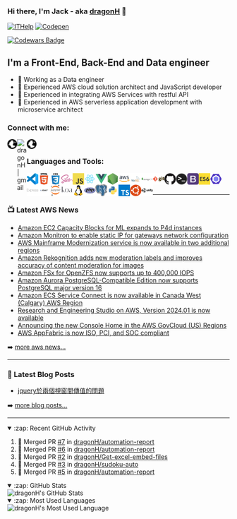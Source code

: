 ### Hi there, I'm Jack - aka [dragonH](http://dragonh.github.io) 👋

[![ITHelp](https://img.shields.io/website?label=ithelp&style=for-the-badge&url=https%3A%2F%2Fithelp.ithome.com.tw/users/20117259)](https://ithelp.ithome.com.tw/users/20117259)
[![Codepen](https://img.shields.io/website?label=codepen&style=for-the-badge&url=https%3A%2F%2Fcodepen.io/dragonH)](https://codepen.io/dragonH)

[![Codewars Badge](https://camo.githubusercontent.com/edb84f3d2f0df3ab60c9ff31766c0796e5a67cec/68747470733a2f2f7777772e636f6465776172732e636f6d2f75736572732f647261676f6e482f6261646765732f6c61726765)](https://www.codewars.com/users/dragonH/badges)

## I'm a Front-End, Back-End and Data engineer

- 🔭 Working as a Data engineer
- 🌱 Experienced AWS cloud solution architect and JavaScript developer
- 👯 Experienced in integrating AWS Services with restful API
- 🥅 Experienced in AWS serverless application development with microservice architect

### Connect with me:

[<img align="left" alt="codeSTACKr.com" width="22px" src="https://raw.githubusercontent.com/iconic/open-iconic/master/svg/globe.svg" />][website]
[<img align="left" alt="dragonH | gmail" width="22px" src="https://cdn.jsdelivr.net/npm/simple-icons@v3/icons/gmail.svg" />][gmail]
[<img align="left" alt="dragonH | ithelp" width="22px" src="https://raw.githubusercontent.com/iconic/open-iconic/master/svg/globe.svg" />][ithelp]

<br />

### Languages and Tools:

[<img align="left" alt="Visual Studio Code" width="26px" src="https://raw.githubusercontent.com/github/explore/80688e429a7d4ef2fca1e82350fe8e3517d3494d/topics/visual-studio-code/visual-studio-code.png" />][vscode]
[<img align="left" alt="HTML5" width="26px" src="https://raw.githubusercontent.com/github/explore/80688e429a7d4ef2fca1e82350fe8e3517d3494d/topics/html/html.png" />][html5]
[<img align="left" alt="CSS3" width="26px" src="https://raw.githubusercontent.com/github/explore/80688e429a7d4ef2fca1e82350fe8e3517d3494d/topics/css/css.png" />][css3]
[<img align="left" alt="Sass" width="26px" src="https://raw.githubusercontent.com/github/explore/80688e429a7d4ef2fca1e82350fe8e3517d3494d/topics/sass/sass.png" />][sass]
[<img align="left" alt="JavaScript" width="26px" src="https://raw.githubusercontent.com/github/explore/80688e429a7d4ef2fca1e82350fe8e3517d3494d/topics/javascript/javascript.png" />][javascript]
[<img align="left" alt="React" width="26px" src="https://raw.githubusercontent.com/github/explore/80688e429a7d4ef2fca1e82350fe8e3517d3494d/topics/react/react.png" />][react]
[<img align="left" alt="vue" width="26px" src="https://raw.githubusercontent.com/github/explore/e94815998e4e0713912fed477a1f346ec04c3da2/topics/vue/vue.png" />][vue]
[<img align="left" alt="Node.js" width="26px" src="https://raw.githubusercontent.com/github/explore/80688e429a7d4ef2fca1e82350fe8e3517d3494d/topics/nodejs/nodejs.png" />][nodejs]
[<img align="left" alt="aws" width="26px" src="https://raw.githubusercontent.com/github/explore/80688e429a7d4ef2fca1e82350fe8e3517d3494d/topics/aws/aws.png" />][aws]
[<img align="left" alt="MySQL" width="26px" src="https://raw.githubusercontent.com/github/explore/80688e429a7d4ef2fca1e82350fe8e3517d3494d/topics/mysql/mysql.png" />][mysql]
[<img align="left" alt="MongoDB" width="26px" src="https://raw.githubusercontent.com/github/explore/80688e429a7d4ef2fca1e82350fe8e3517d3494d/topics/mongodb/mongodb.png" />][mongodb]
[<img align="left" alt="Git" width="26px" src="https://raw.githubusercontent.com/github/explore/80688e429a7d4ef2fca1e82350fe8e3517d3494d/topics/git/git.png" />][git]
[<img align="left" alt="GitHub" width="26px" src="https://raw.githubusercontent.com/github/explore/78df643247d429f6cc873026c0622819ad797942/topics/github/github.png" />][github]
[<img align="left" alt="Terminal" width="26px" src="https://raw.githubusercontent.com/github/explore/80688e429a7d4ef2fca1e82350fe8e3517d3494d/topics/terminal/terminal.png" />][terminal]
[<img align="left" alt="bootstrap" width="26px" src="https://raw.githubusercontent.com/github/explore/80688e429a7d4ef2fca1e82350fe8e3517d3494d/topics/bootstrap/bootstrap.png" />][bootstrap]
[<img align="left" alt="es6" width="26px" src="https://raw.githubusercontent.com/github/explore/80688e429a7d4ef2fca1e82350fe8e3517d3494d/topics/es6/es6.png" />][es6]
[<img align="left" alt="eslint" width="26px" src="https://raw.githubusercontent.com/github/explore/80688e429a7d4ef2fca1e82350fe8e3517d3494d/topics/eslint/eslint.png" />][eslint]
[<img align="left" alt="express" width="26px" src="https://raw.githubusercontent.com/github/explore/80688e429a7d4ef2fca1e82350fe8e3517d3494d/topics/express/express.png" />][express]
[<img align="left" alt="jquery" width="26px" src="https://raw.githubusercontent.com/github/explore/80688e429a7d4ef2fca1e82350fe8e3517d3494d/topics/jquery/jquery.png" />][jquery]
[<img align="left" alt="jupyter-notebook" width="26px" src="https://raw.githubusercontent.com/github/explore/80688e429a7d4ef2fca1e82350fe8e3517d3494d/topics/jupyter-notebook/jupyter-notebook.png" />][jupyter]
[<img align="left" alt="koa" width="26px" src="https://raw.githubusercontent.com/github/explore/80688e429a7d4ef2fca1e82350fe8e3517d3494d/topics/koa/koa.png" />][koa]
[<img align="left" alt="linux" width="26px" src="https://raw.githubusercontent.com/github/explore/80688e429a7d4ef2fca1e82350fe8e3517d3494d/topics/linux/linux.png" />][linux]
[<img align="left" alt="php" width="26px" src="https://raw.githubusercontent.com/github/explore/80688e429a7d4ef2fca1e82350fe8e3517d3494d/topics/php/php.png" />][php]
[<img align="left" alt="postgresql" width="26px" src="https://raw.githubusercontent.com/github/explore/80688e429a7d4ef2fca1e82350fe8e3517d3494d/topics/postgresql/postgresql.png" />][postgresql]
[<img align="left" alt="python" width="26px" src="https://raw.githubusercontent.com/github/explore/80688e429a7d4ef2fca1e82350fe8e3517d3494d/topics/python/python.png" />][python]
[<img align="left" alt="typescript" width="26px" src="https://raw.githubusercontent.com/github/explore/80688e429a7d4ef2fca1e82350fe8e3517d3494d/topics/typescript/typescript.png" />][typescript]
[<img align="left" alt="ubuntu" width="26px" src="https://raw.githubusercontent.com/github/explore/80688e429a7d4ef2fca1e82350fe8e3517d3494d/topics/ubuntu/ubuntu.png" />][ubuntu]
[<img align="left" alt="unity" width="26px" src="https://raw.githubusercontent.com/github/explore/80688e429a7d4ef2fca1e82350fe8e3517d3494d/topics/unity/unity.png" />][unity]
<br />
<br />

---

### 📺 Latest AWS News

<!-- AWS-NEWS:START -->
- [Amazon EC2 Capacity Blocks for ML expands to P4d instances](https://aws.amazon.com/about-aws/whats-new/2024/02/amazon-ec2-capacity-blocks-ml-p4d-instances/)
- [Amazon Monitron to enable static IP for gateways network configuration](https://aws.amazon.com/about-aws/whats-new/2024/02/amazon-monitron-static-ip-gateways-configuration/)
- [AWS Mainframe Modernization service is now available in two additional regions](https://aws.amazon.com/about-aws/whats-new/2024/02/aws-mainframe-modernization-service-additional-regions/)
- [Amazon Rekognition adds new moderation labels and improves accuracy of content moderation for images](https://aws.amazon.com/about-aws/whats-new/2024/02/amazon-rekognition-moderation-labels-accuracy-content-moderation-images/)
- [Amazon FSx for OpenZFS now supports up to 400,000 IOPS](https://aws.amazon.com/about-aws/whats-new/2024/02/amazon-fsx-openzfs-additional-iops/)
- [Amazon Aurora PostgreSQL-Compatible Edition now supports PostgreSQL major version 16](https://aws.amazon.com/about-aws/whats-new/2024/01/amazon-aurora-postgresql-compatible-edition-supports-version-16/)
- [Amazon ECS Service Connect is now available in Canada West &lpar;Calgary&rpar; AWS Region](https://aws.amazon.com/about-aws/whats-new/2024/01/amazon-ecs-service-connect-canada-west-calgary-aws-region/)
- [Research and Engineering Studio on AWS, Version 2024.01 is now available](https://aws.amazon.com/about-aws/whats-new/2024/01/research-engineering-studio-aws-version-2024-01/)
- [Announcing the new Console Home in the AWS GovCloud &lpar;US&rpar; Regions](https://aws.amazon.com/about-aws/whats-new/2024/01/console-home-aws-govcloud-us-regions/)
- [AWS AppFabric is now ISO, PCI, and SOC compliant](https://aws.amazon.com/about-aws/whats-new/2024/01/aws-appfabric-iso-pci-soc-compliant/)
<!-- AWS-NEWS:END -->

➡️ [more aws news...](https://aws.amazon.com/about-aws/whats-new/)

---

### 📕 Latest Blog Posts

<!-- BLOG-POST-LIST:START -->
- [jquery於兩個視窗間傳值的問題](http://dragonh.github.io/2020/09/22/jquery%E6%96%BC%E5%85%A9%E5%80%8B%E8%A6%96%E7%AA%97%E9%96%93%E5%82%B3%E5%80%BC%E7%9A%84%E5%95%8F%E9%A1%8C/)
<!-- BLOG-POST-LIST:END -->

➡️ [more blog posts...](https://dragonH.github.io)

---

<details open>
  <summary>:zap: Recent GitHub Activity</summary>
  
<!--START_SECTION:activity-->
1. 🎉 Merged PR [#7](https://github.com/dragonH/automation-report/pull/7) in [dragonH/automation-report](https://github.com/dragonH/automation-report)
2. 🎉 Merged PR [#6](https://github.com/dragonH/automation-report/pull/6) in [dragonH/automation-report](https://github.com/dragonH/automation-report)
3. 🎉 Merged PR [#2](https://github.com/dragonH/Get-excel-embed-files/pull/2) in [dragonH/Get-excel-embed-files](https://github.com/dragonH/Get-excel-embed-files)
4. 🎉 Merged PR [#3](https://github.com/dragonH/sudoku-auto/pull/3) in [dragonH/sudoku-auto](https://github.com/dragonH/sudoku-auto)
5. 🎉 Merged PR [#5](https://github.com/dragonH/automation-report/pull/5) in [dragonH/automation-report](https://github.com/dragonH/automation-report)
<!--END_SECTION:activity-->

</details>

<details open>
  <summary>:zap: GitHub Stats</summary>

  <img  alt="dragonH's GitHub Stats" src="https://github-readme-stats.vercel.app/api?username=dragonH&show_icons=true&theme=radical&bg_color=100,e96464,772e95&title_color=fff&text_color=fff"/>

</details>

<details open>
  <summary>:zap: Most Used Languages</summary>

  <img alt="dragonH's Most Used Language" src="https://github-readme-stats.vercel.app/api/top-langs/?username=dragonH&langs_count=20&layout=compact&bg_color=60,e96432,306e95&title_color=fff&text_color=fff" />

</details>

[website]: https://dragonH.github.io
[gmail]: mailto:10220jack@gmail.com
[ithelp]: https://ithelp.ithome.com.tw/users/20117259
[vscode]: https://code.visualstudio.com/
[html5]: https://developer.mozilla.org/en-US/docs/Web/Guide/HTML/HTML5
[css3]: https://developer.mozilla.org/en-US/docs/Web/CSS
[sass]: https://sass-lang.com/
[javascript]: https://developer.mozilla.org/en-US/docs/Web/JavaScript
[react]: https://reactjs.org/
[vue]: https://vuejs.org/
[nodejs]: https://nodejs.org/en/
[aws]: https://aws.amazon.com/
[mysql]: https://www.mysql.com/
[mongodb]: https://www.mongodb.com/
[git]: https://git-scm.com/
[github]: https://github.com/
[terminal]: https://en.wikipedia.org/wiki/Computer_terminal
[bootstrap]: https://getbootstrap.com/
[es6]: https://www.w3schools.com/js/js_es6.asp
[eslint]: https://eslint.org/
[express]: https://expressjs.com/
[jquery]: https://jquery.com/
[jupyter]: https://jupyter.org/
[koa]: https://koajs.com/
[linux]: https://en.wikipedia.org/wiki/Linux
[php]: https://www.php.net/
[postgresql]: https://www.postgresql.org/
[python]: https://www.python.org/
[typescript]: https://www.typescriptlang.org/
[ubuntu]: https://ubuntu.com/
[unity]: https://unity.com/



[webdevplaylist]: https://www.youtube.com/playlist?list=PLkwxH9e_vrAJ0WbEsFA9W3I1W-g_BTsbt
[jsplaylist]: https://www.youtube.com/playlist?list=PLkwxH9e_vrALRJKu7wfXby3MKeflhTu6B
[cssplaylist]: https://www.youtube.com/playlist?list=PLkwxH9e_vrALSdvZuEh6gqQdmDoDIoqz4
[reactplaylist]: https://www.youtube.com/playlist?list=PLkwxH9e_vrAK4TdffpxKY3QGyHCpxFcQ0
